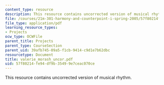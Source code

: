 ```yaml
---
content_type: resource
description: This resource contains uncorrected version of musical rhythm.
file: /courses/21m-301-harmony-and-counterpoint-i-spring-2005/57f80214fe94df9b35499e7ceac070ce_valerie_morash_uncor.pdf
file_type: application/pdf
learning_resource_types:
- Projects
ocw_type: OCWFile
parent_title: Projects
parent_type: CourseSection
parent_uid: 39afb745-09a5-f1cb-9414-c9d1e7b62dbc
resourcetype: Document
title: valerie_morash_uncor.pdf
uid: 57f80214-fe94-df9b-3549-9e7ceac070ce
---
```

This resource contains uncorrected version of musical rhythm.


